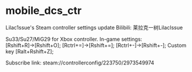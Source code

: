 # mobile_dcs_ctr
 Lilac1ssue's Steam controller settings update
 Bilibili: 莱拉克一树LilacIssue

Su33/Su27/MiG29 for Xbox controller.
In-game settings:
[Rshift+R]→[Rshift+O];
[Rctrl+=]→[Rshift+=];
[Rctrl+-]→[Rshift+-];
Custom key [Ralt+Rshift+Z];

Subscribe link: steam://controllerconfig/223750/2973549974